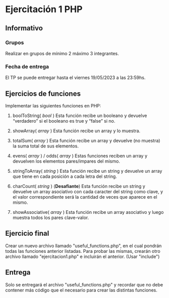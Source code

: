 # Ejercitación 1 PHP

## Informativo

### Grupos

Realizar en grupos de mínimo 2 máximo 3 integrantes.

### Fecha de entrega

El TP se puede entregar hasta el viernes 19/05/2023 a las 23:59hs.

## Ejercicios de funciones

Implementar las siguientes funciones en PHP:

1. boolToString( _bool_ )
   Esta función recibe un booleano y devuelve “verdadero” si el booleano es true y “false” si no.

2. showArray( _array_ )
   Esta función recibe un array y lo muestra.

3. totalSum( _array_ )
   Esta función recibe un array y devuelve (no muestra) la suma total de sus elementos.

4. evens( _array_ ) / odds( _array_ )
   Estas funciones reciben un array y devuelven los elementos pares/impares del mismo.

5. stringToArray( _string_ )
   Esta función recibe un string y devuelve un array que tiene en cada posición a cada letra del string.

6. charCount( _string_ ) (**Desafiante**)
   Esta función recibe un string y devuelve un array asociativo con cada caracter del string como clave, y el valor correspondiente será la cantidad de veces que aparece en el mismo.

7. showAssociative( _array_ )
   Esta función recibe un array asociativo y luego muestra todos los pares clave-valor.

## Ejercicio final

Crear un nuevo archivo llamado "useful_functions.php", en el cual pondrán todas las funciones anterior listadas. Para probar las mismas, crearán otro archivo llamado "ejercitacion1.php" e incluirán el anterior. (Usar "include")

## Entrega

Solo se entregará el archivo "useful_functions.php" y recordar que no debe contener más código que el necesario para crear las distintas funciones.
